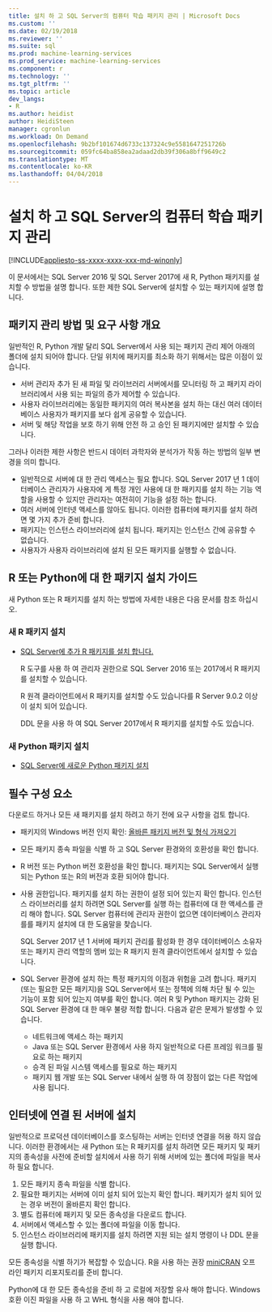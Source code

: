 ```yaml
---
title: 설치 하 고 SQL Server의 컴퓨터 학습 패키지 관리 | Microsoft Docs
ms.custom: ''
ms.date: 02/19/2018
ms.reviewer: ''
ms.suite: sql
ms.prod: machine-learning-services
ms.prod_service: machine-learning-services
ms.component: r
ms.technology: ''
ms.tgt_pltfrm: ''
ms.topic: article
dev_langs:
- R
ms.author: heidist
author: HeidiSteen
manager: cgronlun
ms.workload: On Demand
ms.openlocfilehash: 9b2bf101674d6733c137324c9e5581647251726b
ms.sourcegitcommit: 059fc64ba858ea2adaad2db39f306a8bff9649c2
ms.translationtype: MT
ms.contentlocale: ko-KR
ms.lasthandoff: 04/04/2018
---
```

# <a name="installing-and-managing-machine-learning-packages-in-sql-server"></a>설치 하 고 SQL Server의 컴퓨터 학습 패키지 관리
[!INCLUDE[appliesto-ss-xxxx-xxxx-xxx-md-winonly](../../includes/appliesto-ss-xxxx-xxxx-xxx-md-winonly.md)]

이 문서에서는 SQL Server 2016 및 SQL Server 2017에 새 R, Python 패키지를 설치할 수 방법을 설명 합니다. 또한 제한 SQL Server에 설치할 수 있는 패키지에 설명 합니다.

## <a name="overview-of-package-management-methods-and-requirements"></a>패키지 관리 방법 및 요구 사항 개요

일반적인 R, Python 개발 달리 SQL Server에서 사용 되는 패키지 관리 제어 아래의 폴더에 설치 되어야 합니다. 단일 위치에 패키지를 최소화 하기 위해서는 많은 이점이 있습니다.

+ 서버 관리자 추가 된 새 파일 및 라이브러리 서버에서를 모니터링 하 고 패키지 라이브러리에서 사용 되는 파일의 증가 제어할 수 있습니다. 
+ 사용자 라이브러리에는 동일한 패키지의 여러 복사본을 설치 하는 대신 여러 데이터베이스 사용자가 패키지를 보다 쉽게 공유할 수 있습니다.
+ 서버 및 해당 작업을 보호 하기 위해 안전 하 고 승인 된 패키지에만 설치할 수 있습니다.

그러나 이러한 제한 사항은 반드시 데이터 과학자와 분석가가 작동 하는 방법의 일부 변경을 의미 합니다.

+ 일반적으로 서버에 대 한 관리 액세스는 필요 합니다. SQL Server 2017 년 1 데이터베이스 관리자가 사용자에 게 특정 개인 사용에 대 한 패키지를 설치 하는 기능 역할을 사용할 수 있지만 관리자는 여전히이 기능을 설정 하는 합니다.
+ 여러 서버에 인터넷 액세스를 않아도 됩니다. 이러한 컴퓨터에 패키지를 설치 하려면 몇 가지 추가 준비 합니다.
+ 패키지는 인스턴스 라이브러리에 설치 됩니다. 패키지는 인스턴스 간에 공유할 수 없습니다.
+ 사용자가 사용자 라이브러리에 설치 된 모든 패키지를 실행할 수 없습니다.

## <a name="package-installation-guides-for-r-or-python"></a>R 또는 Python에 대 한 패키지 설치 가이드

새 Python 또는 R 패키지를 설치 하는 방법에 자세한 내용은 다음 문서를 참조 하십시오. 

### <a name="install-new-r-packages"></a>새 R 패키지 설치

+ [SQL Server에 추가 R 패키지를 설치 합니다.](install-additional-r-packages-on-sql-server.md)

    R 도구를 사용 하 여 관리자 권한으로 SQL Server 2016 또는 2017에서 R 패키지를 설치할 수 있습니다.

    R 원격 클라이언트에서 R 패키지를 설치할 수도 있습니다를 R Server 9.0.2 이상이 설치 되어 있습니다.

    DDL 문을 사용 하 여 SQL Server 2017에서 R 패키지를 설치할 수도 있습니다.

### <a name="install-new-python-packages"></a>새 Python 패키지 설치

+ [SQL Server에 새로운 Python 패키지 설치](../python/install-additional-python-packages-on-sql-server.md)

## <a name="prerequisites"></a>필수 구성 요소

다운로드 하거나 모든 새 패키지를 설치 하려고 하기 전에 요구 사항을 검토 합니다.

+ 패키지의 Windows 버전 인지 확인: [올바른 패키지 버전 및 형식 가져오기](#packageVersion)

+ 모든 패키지 종속 파일을 식별 하 고 SQL Server 환경와의 호환성을 확인 합니다.

+ R 버전 또는 Python 버전 호환성을 확인 합니다. 패키지는 SQL Server에서 실행 되는 Python 또는 R의 버전과 호환 되어야 합니다.

+ 사용 권한입니다. 패키지를 설치 하는 권한이 설정 되어 있는지 확인 합니다. 인스턴스 라이브러리를 설치 하려면 SQL Server를 실행 하는 컴퓨터에 대 한 액세스를 관리 해야 합니다. SQL Server 컴퓨터에 관리자 권한이 없으면 데이터베이스 관리자를를 패키지 설치에 대 한 도움말을 찾습니다.

    SQL Server 2017 년 1 서버에 패키지 관리를 활성화 한 경우 데이터베이스 소유자 또는 패키지 관리 역할의 멤버 있는 R 패키지 원격 클라이언트에서 설치할 수 있습니다.

+ SQL Server 환경에 설치 하는 특정 패키지의 이점과 위험을 고려 합니다. 패키지 (또는 필요한 모든 패키지)을 SQL Server에서 또는 정책에 의해 차단 될 수 있는 기능이 포함 되어 있는지 여부를 확인 합니다. 여러 R 및 Python 패키지는 강화 된 SQL Server 환경에 대 한 매우 불량 적합 합니다. 다음과 같은 문제가 발생할 수 있습니다.

    - 네트워크에 액세스 하는 패키지
    - Java 또는 SQL Server 환경에서 사용 하지 일반적으로 다른 프레임 워크를 필요로 하는 패키지
    - 승격 된 파일 시스템 액세스를 필요로 하는 패키지
    - 패키지 웹 개발 또는 SQL Server 내에서 실행 하 여 장점이 없는 다른 작업에 사용 됩니다.

## <a name="installation-on-servers-with-no-internet-access"></a>인터넷에 연결 된 서버에 설치

일반적으로 프로덕션 데이터베이스를 호스팅하는 서버는 인터넷 연결을 허용 하지 않습니다. 이러한 환경에서는 새 Python 또는 R 패키지를 설치 하려면 모든 패키지 및 패키지의 종속성을 사전에 준비할 설치에서 사용 하기 위해 서버에 있는 폴더에 파일을 복사 하 필요 합니다.

1. 모든 패키지 종속 파일을 식별 합니다. 
2. 필요한 패키지는 서버에 이미 설치 되어 있는지 확인 합니다. 패키지가 설치 되어 있는 경우 버전이 올바른지 확인 합니다.
3. 별도 컴퓨터에 패키지 및 모든 종속성을 다운로드 합니다.
4. 서버에서 액세스할 수 있는 폴더에 파일을 이동 합니다.
5. 인스턴스 라이브러리에 패키지를 설치 하려면 지원 되는 설치 명령이 나 DDL 문을 실행 합니다.

모든 종속성을 식별 하기가 복잡할 수 있습니다. R을 사용 하는 권장 [miniCRAN](create-a-local-package-repository-using-minicran.md) 오프 라인 패키지 리포지토리를 준비 합니다.

Python에 대 한 모든 종속성을 준비 하 고 로컬에 저장할 유사 해야 합니다. Windows 호환 이진 파일을 사용 하 고 WHL 형식을 사용 해야 합니다.
